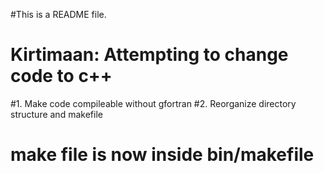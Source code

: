 #This is a README file.
# Kirtimaan: Attempting to change code to c++
#1. Make code compileable without gfortran
#2. Reorganize directory structure and makefile
#    make file  is now inside bin/makefile
